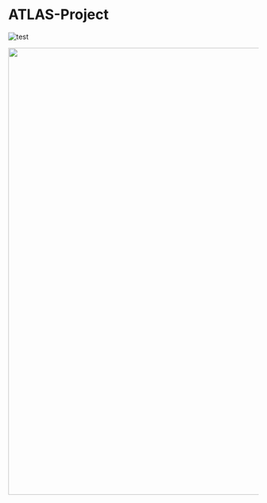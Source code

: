 # ATLAS-Project
![test](https://user-images.githubusercontent.com/49128397/98511223-41e53800-2219-11eb-9002-091573570a20.png)



<img src="https://user-images.githubusercontent.com/49128397/98511223-41e53800-2219-11eb-9002-091573570a20.png" width="900">

